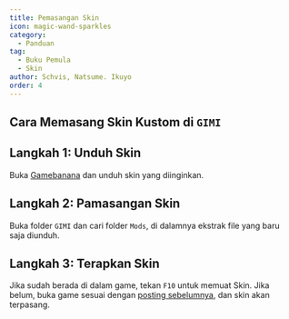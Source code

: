 ```yaml
---
title: Pemasangan Skin
icon: magic-wand-sparkles
category:
  - Panduan
tag:
  - Buku Pemula
  - Skin
author: Schvis, Natsume. Ikuyo
order: 4
---
```


## Cara Memasang Skin Kustom di `GIMI`

## Langkah 1: Unduh Skin

Buka [Gamebanana](https://gamebanana.com/games/8552) dan unduh skin yang diinginkan.

## Langkah 2: Pamasangan Skin

Buka folder `GIMI` dan cari folder `Mods`, di dalamnya ekstrak file yang baru saja diunduh.

## Langkah 3: Terapkan Skin

Jika sudah berada di dalam game, tekan `F10` untuk memuat Skin. Jika belum, buka game sesuai dengan [posting sebelumnya](3DM-tutorial.md), dan skin akan terpasang.
